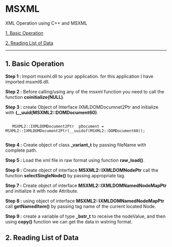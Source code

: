 # MSXML 
XML Operation using C++ and MSXML

 [1. Basic Operation](#1-basic-operation)
 
 [2. Reading List of Data](#2-reading-list-of-data)
 
 

--------------------------------------------------------------------------------------------------------------------------------

 ## 1. Basic Operation ##
 
  **Step 1 :** Import msxml.dll to your application. for this application I have imported msxml6.dll.
  
  **Step 2 :** Before calling/using any of the msxml function you need to call the function **coinitialize(NULL)**.
  
  **Step 3 :** create Object of Interface IXMLDOMDocumnet2Ptr and initialize with **(__uuid(MSXML2::DOMDocument60)**.
  <pre><code>
   MSXML2::IXMLDOMDocument2Ptr  pDocument = MSXML2::IXMLDOMDocument2Ptr(__uuidof(MSXML2::DOMDocument60));
  </code></pre>
  
  **Step 4 :** Create object of class **\_variant_t** by passing fileName with complete path.
  
  **Step 5 :** Load the xml file in raw format using function **raw_load()**.
  
  **Step 6 :** Create object of interface **MSXML2::IXMLDOMNodePtr** call the function **selectSingleNode()** by passing appropriate tag.
  
  **Step 7 :** Create object of interface **MSXML2::IXMLDOMNamedNodeMapPtr** and initialize it with node Attribute.
  
  **Step 8 :** using object of interface **MSXML2::IXMLDOMNamedNodeMapPtr** call **getNamedItem()** by passing tag name of the current located Node.
  
  **Step 9 :** create a variable of type **\_bstr_t** to receive the nodeValue, and then using **copy()** function we can get the data in wstring format.
  
## 2. Reading List of Data ##
